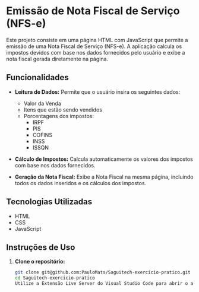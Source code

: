 # Emissão de Nota Fiscal de Serviço (NFS-e)

Este projeto consiste em uma página HTML com JavaScript que permite a emissão de uma Nota Fiscal de Serviço (NFS-e). A aplicação calcula os impostos devidos com base nos dados fornecidos pelo usuário e exibe a nota fiscal gerada diretamente na página.

## Funcionalidades

- **Leitura de Dados:** Permite que o usuário insira os seguintes dados:
  - Valor da Venda
  - Itens que estão sendo vendidos
  - Porcentagens dos impostos:
    - IRPF
    - PIS
    - COFINS
    - INSS
    - ISSQN

- **Cálculo de Impostos:** Calcula automaticamente os valores dos impostos com base nos dados fornecidos.

- **Geração da Nota Fiscal:** Exibe a Nota Fiscal na mesma página, incluindo todos os dados inseridos e os cálculos dos impostos.

## Tecnologias Utilizadas

- HTML
- CSS
- JavaScript

## Instruções de Uso

1. **Clone o repositório:**
   ```bash
   git clone git@github.com:PauloMats/Saguitech-exercicio-pratico.git
   cd Saguitech-exercicio-pratico
   Utilize a Extensão Live Server do Visual Studio Code para abrir o arquivo index.html
   ```
